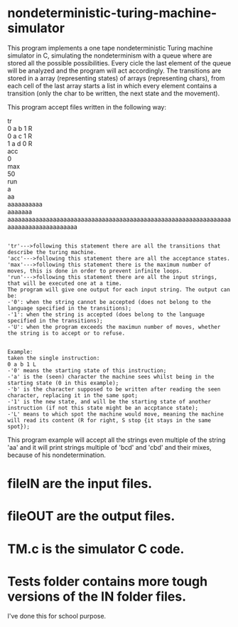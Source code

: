 # nondeterministic-turing-machine-simulator
This program implements a one tape nondeterministic Turing machine simulator in C, simulating the nondeterminism with a queue where are stored all the possible possibilities.
Every cicle the last element of the queue will be analyzed and the program will act accordingly.
The transitions are stored in a array (representing states) of arrays (representing chars), from each cell of the last array starts a list in which every element contains a transition (only the char to be written, the next state and the movement).

This program accept files written in the following way:

tr<br/>
0 a b 1 R<br/>
0 a c 1 R<br/>
1 a d 0 R<br/>
acc<br/>
0<br/>
max<br/>
50<br/>
run<br/>
a<br/>
aa<br/>
aaaaaaaaaa<br/>
aaaaaaa<br/>
aaaaaaaaaaaaaaaaaaaaaaaaaaaaaaaaaaaaaaaaaaaaaaaaaaaaaaaaaaaaaaaaaaaaaaaaaaaaaaaaaaaa<br/>


~~~~~~~~~~~~~~~~~~~~~~~~~~~~~~~~~~~~~~~~~~~~~~~~~~~

'tr'--->following this statement there are all the transitions that describe the turing machine.
'acc'--->following this statement there are all the acceptance states.
'max'--->following this statement there is the maximum number of moves, this is done in order to prevent infinite loops.
'run'--->following this statement there are all the input strings, that will be executed one at a time.
The program will give one output for each input string. The output can be:
-'0': when the string cannot be accepted (does not belong to the language specified in the transitions);
-'1': when the string is accepted (does belong to the language specified in the transitions);
-'U': when the program exceeds the maximun number of moves, whether the string is to accept or to refuse.

~~~~~~~~~~~~~~~~~~~~~~~~~~~~~~~~~~~~~~~~~~~~~~~~~~~
~~~~~~~~~~~~~~~~~~~~~~~~~~~~~~~~~~~~~~~~~~~~~~~~~~~

Example:
taken the single instruction:
0 a b 1 L
-'0' means the starting state of this instruction;
-'a' is the (seen) character the machine sees whilst being in the starting state (0 in this example);
-'b' is the character supposed to be written after reading the seen character, replacing it in the same spot;
-'1' is the new state, and will be the starting state of another instruction (if not this state might be an accptance state);
-'L' means to which spot the machine would move, meaning the machine will read its content (R for right, S stop {it stays in the same spot});

~~~~~~~~~~~~~~~~~~~~~~~~~~~~~~~~~~~~~~~~~~~~~~~~~~~


This program example will accept all the strings even multiple of the string 'aa' and it will print strings multiple of 'bcd' and 'cbd' and their mixes,<br/> because of his nondetermination.<br/>

# fileIN are the input files.
# fileOUT are the output files.
# TM.c is the simulator C code.
# Tests folder contains more tough versions of the IN folder files.

I've done this for school purpose.


